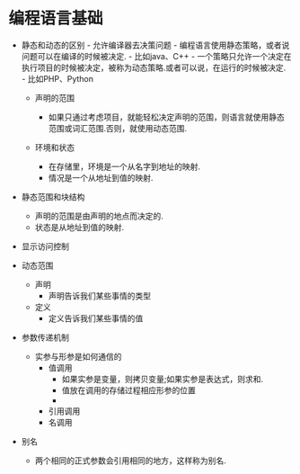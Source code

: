 # 编程语言基础
- 静态和动态的区别
		- 允许编译器去决策问题
			- 编程语言使用静态策略，或者说问题可以在编译的时候被决定.
				- 比如java、C++
        - 一个策略只允许一个决定在执行项目的时候被决定，被称为动态策略.或者可以说，在运行的时候被决定.
			- 比如PHP、Python

	- 声明的范围
		- 如果只通过考虑项目，就能轻松决定声明的范围，则语言就使用静态范围或词汇范围.否则，就使用动态范围.

	- 环境和状态
		- 在存储里，环境是一个从名字到地址的映射.
		- 情况是一个从地址到值的映射.

- 静态范围和块结构
	- 声明的范围是由声明的地点而决定的.
	- 状态是从地址到值的映射.

- 显示访问控制
- 动态范围
	- 声明
		- 声明告诉我们某些事情的类型
	- 定义
		- 定义告诉我们某些事情的值
- 参数传递机制
	- 实参与形参是如何通信的
		- 值调用
			- 如果实参是变量，则拷贝变量;如果实参是表达式，则求和. 
			- 值放在调用的存储过程相应形参的位置
			- 
		- 引用调用
		- 名调用
- 别名
	- 两个相同的正式参数会引用相同的地方，这样称为别名.